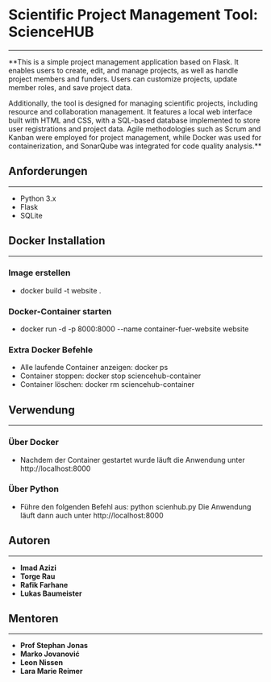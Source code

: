 # Scientific Project Management Tool: ScienceHUB
---
**This is a simple project management application based on Flask. It enables users to create, edit, and manage projects, as well as handle project members and funders. Users can customize projects, update member roles, and save project data.

Additionally, the tool is designed for managing scientific projects, including resource and collaboration management. It features a local web interface built with HTML and CSS, with a SQL-based database implemented to store user registrations and project data. Agile methodologies such as Scrum and Kanban were employed for project management, while Docker was used for containerization, and SonarQube was integrated for code quality analysis.**


## Anforderungen
---
* Python 3.x
* Flask 
* SQLite


## Docker Installation
---
### Image erstellen
* docker build -t website  . 

### Docker-Container starten
* docker run -d -p 8000:8000 --name container-fuer-website website

### Extra Docker Befehle
* Alle laufende Container anzeigen: docker ps
* Container stoppen: docker stop sciencehub-container
* Container löschen: docker rm sciencehub-container



## Verwendung
---
### Über Docker
* Nachdem der Container gestartet wurde läuft die Anwendung unter http://localhost:8000

### Über Python
* Führe den folgenden Befehl aus: python scienhub.py
Die Anwendung läuft dann auch unter http://localhost:8000



## Autoren
---
- **Imad Azizi**
- **Torge Rau**
- **Rafik Farhane**
- **Lukas Baumeister**

## Mentoren
---
- **Prof Stephan Jonas**
- **Marko Jovanović**
- **Leon Nissen**
- **Lara Marie Reimer**
